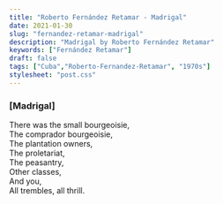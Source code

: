 ```yaml
---
title: "Roberto Fernández Retamar - Madrigal"
date: 2021-01-30
slug: "fernandez-retamar-madrigal"
description: "Madrigal by Roberto Fernández Retamar"
keywords: ["Fernández Retamar"]
draft: false
tags: ["Cuba","Roberto-Fernandez-Retamar", "1970s"]
stylesheet: "post.css"
---
```

### **[Madrigal]**

There was the small bourgeoisie,  
The comprador bourgeoisie,  
The plantation owners,  
The proletariat,  
The peasantry,  
Other classes,  
And you,  
All trembles, all thrill.
